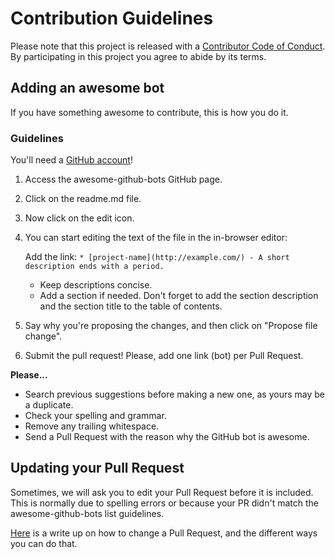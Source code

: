 # Contribution Guidelines

Please note that this project is released with a [Contributor Code of Conduct](CODE-OF-CONDUCT.md). By participating in this project you agree to abide by its terms.

## Adding an awesome bot

If you have something awesome to contribute, this is how you do it.

### Guidelines
You'll need a [GitHub account](https://github.com/join)!

1. Access the awesome-github-bots GitHub page.
2. Click on the readme.md file.
3. Now click on the edit icon. 
4. You can start editing the text of the file in the in-browser editor:

   Add the link: `* [project-name](http://example.com/) - A short description ends with a period.`
   
   * Keep descriptions concise.
   * Add a section if needed. Don't forget to add the section description and the section title to the table of contents.
5. Say why you're proposing the changes, and then click on "Propose file change".
6. Submit the pull request! Please, add one link (bot) per Pull Request. 

**Please...**
- Search previous suggestions before making a new one, as yours may be a duplicate.
- Check your spelling and grammar.
- Remove any trailing whitespace.
- Send a Pull Request with the reason why the GitHub bot is awesome.

## Updating your Pull Request

Sometimes, we will ask you to edit your Pull Request before it is included. This is normally due to spelling errors or because your PR didn't match the awesome-github-bots list guidelines.

[Here](https://github.com/RichardLitt/knowledge/blob/master/github/amending-a-commit-guide.md) is a write up on how to change a Pull Request, and the different ways you can do that.
